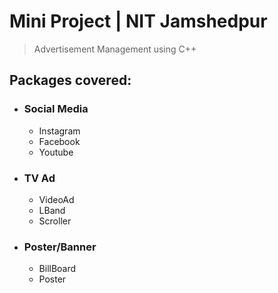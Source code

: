 # Mini Project | NIT Jamshedpur

> Advertisement Management using C++

## Packages covered:

- ### Social Media
     - Instagram
     - Facebook
     - Youtube

- ### TV Ad
     - VideoAd
     - LBand
     - Scroller

- ### Poster/Banner
     - BillBoard
     - Poster


